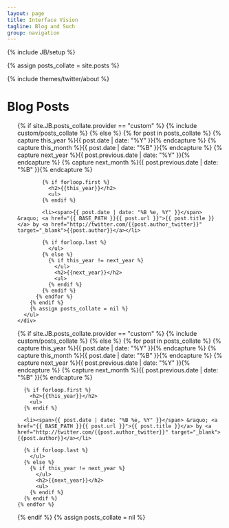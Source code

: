 ```yaml
---
layout: page
title: Interface Vision
tagline: Blog and Such
group: navigation
---
```

{% include JB/setup %}

{% assign posts_collate = site.posts %}


<div class="row-fluid">
  <div class="span3">
    {% include themes/twitter/about %}    
  </div>
  <div class="span9">
    <div class="hero-unit">
      <h1>Blog Posts</h1>
      <ul>
        {% if site.JB.posts_collate.provider == "custom" %}
          {% include custom/posts_collate %}
        {% else %}
          {% for post in posts_collate  %}
            {% capture this_year %}{{ post.date | date: "%Y" }}{% endcapture %}
            {% capture this_month %}{{ post.date | date: "%B" }}{% endcapture %}
            {% capture next_year %}{{ post.previous.date | date: "%Y" }}{% endcapture %}
            {% capture next_month %}{{ post.previous.date | date: "%B" }}{% endcapture %}

            {% if forloop.first %}
              <h2>{{this_year}}</h2>
              <ul>
            {% endif %}

            <li><span>{{ post.date | date: "%B %e, %Y" }}</span> &raquo; <a href="{{ BASE_PATH }}{{ post.url }}">{{ post.title }}</a> by <a href="http://twitter.com/{{post.author_twitter}}" target="_blank">{{post.author}}</a></li>

            {% if forloop.last %}
              </ul>
            {% else %}
              {% if this_year != next_year %}
                </ul>
                <h2>{{next_year}}</h2>
                <ul>
              {% endif %}
            {% endif %}
          {% endfor %}
        {% endif %}
        {% assign posts_collate = nil %}
      </ul>
    </div>    
  </div>
</div>



<ul class="posts">

  {% if site.JB.posts_collate.provider == "custom" %}
    {% include custom/posts_collate %}
  {% else %}
    {% for post in posts_collate  %}
      {% capture this_year %}{{ post.date | date: "%Y" }}{% endcapture %}
      {% capture this_month %}{{ post.date | date: "%B" }}{% endcapture %}
      {% capture next_year %}{{ post.previous.date | date: "%Y" }}{% endcapture %}
      {% capture next_month %}{{ post.previous.date | date: "%B" }}{% endcapture %}

      {% if forloop.first %}
        <h2>{{this_year}}</h2>
        <ul>
      {% endif %}

      <li><span>{{ post.date | date: "%B %e, %Y" }}</span> &raquo; <a href="{{ BASE_PATH }}{{ post.url }}">{{ post.title }}</a> by <a href="http://twitter.com/{{post.author_twitter}}" target="_blank">{{post.author}}</a></li>

      {% if forloop.last %}
        </ul>
      {% else %}
        {% if this_year != next_year %}
          </ul>
          <h2>{{next_year}}</h2>
          <ul>
        {% endif %}
      {% endif %}
    {% endfor %}
  {% endif %}
  {% assign posts_collate = nil %}
</ul>



